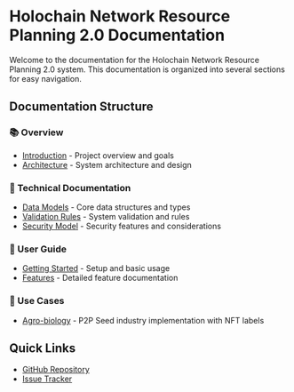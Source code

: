 # Holochain Network Resource Planning 2.0 Documentation

Welcome to the documentation for the Holochain Network Resource Planning 2.0 system. This documentation is organized into several sections for easy navigation.

## Documentation Structure

### 📚 Overview

- [Introduction](./overview.md) - Project overview and goals
- [Architecture](./technical/architecture.md) - System architecture and design

### 🔧 Technical Documentation

- [Data Models](./technical/data-models.md) - Core data structures and types
- [Validation Rules](./technical/validation.md) - System validation and rules
- [Security Model](./technical/security.md) - Security features and considerations

### 📖 User Guide

- [Getting Started](./user-guide/getting-started.md) - Setup and basic usage
- [Features](./user-guide/features.md) - Detailed feature documentation

### 🎯 Use Cases

- [Agro-biology](./use-cases/agro-biology.md) - P2P Seed industry implementation with NFT labels

## Quick Links

- [GitHub Repository](https://github.com/your-repo/holochain-nrp-2)
- [Issue Tracker](https://github.com/your-repo/holochain-nrp-2/issues)
